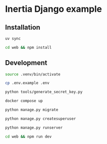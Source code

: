 # Inertia Django example

## Installation

```bash
uv sync
```

```bash
cd web && npm install
```

## Development

```bash
source .venv/bin/activate
```

```bash
cp .env.example .env
```

```bash
python tools/generate_secret_key.py
```

```bash
docker compose up
```

```bash
python manage.py migrate
```

```bash
python manage.py createsuperuser
```

```bash
python manage.py runserver
```

```bash
cd web && npm run dev
```
